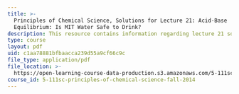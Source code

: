 ```yaml
---
title: >-
  Principles of Chemical Science, Solutions for Lecture 21: Acid-Base
  Equilibrium: Is MIT Water Safe to Drink?
description: This resource contains information regarding lecture 21 solution.
type: course
layout: pdf
uid: c1aa78881bfbaacca239d55a9cf66c9c
file_type: application/pdf
file_location: >-
  https://open-learning-course-data-production.s3.amazonaws.com/5-111sc-principles-of-chemical-science-fall-2014/c1aa78881bfbaacca239d55a9cf66c9c_MIT5_111F14_Lec21Soln.pdf
course_id: 5-111sc-principles-of-chemical-science-fall-2014
---
```


